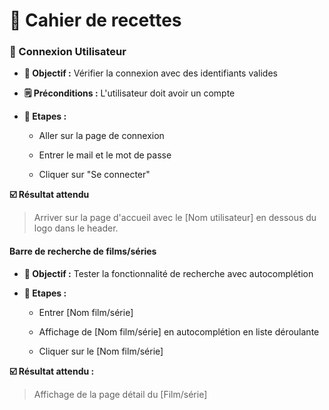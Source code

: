 # **📒 Cahier de recettes**

### 👤 Connexion Utilisateur

- **🎯 Objectif :** Vérifier la connexion avec des identifiants valides

- **🗒️ Préconditions :** L'utilisateur doit avoir un compte 

- **🧮 Etapes :** 

    - Aller sur la page de connexion

    - Entrer le mail et le mot de passe

    - Cliquer sur "Se connecter"

**☑️ Résultat attendu**
> Arriver sur la page d'accueil avec le \[Nom utilisateur] en dessous du logo dans le header.



#### Barre de recherche de films/séries

- **🎯 Objectif :** Tester la fonctionnalité de recherche avec autocomplétion

- **🧮 Etapes :**

    - Entrer \[Nom film/série]

    - Affichage de \[Nom film/série] en autocomplétion en liste déroulante

    - Cliquer sur le [Nom film/série]

**☑️ Résultat attendu :**
> Affichage de la page détail du \[Film/série]

